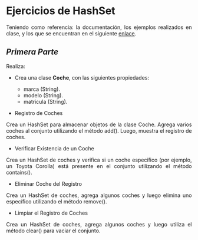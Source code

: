 
<div align="justify">

# Ejercicios de HashSet

Teniendo como referencia: la documentación, los ejemplos realizados en clase, y los que se encuentran en el siguiente [enlace](../../Ejemplos/).

_Primera Parte_
---

Realiza:

- Crea una clase __Coche__, con las siguientes propiedades:
  - marca (String).
  - modelo (String).
  - matricula (String).

- Registro de Coches

Crea un HashSet para almacenar objetos de la clase Coche. Agrega varios coches al conjunto utilizando el método add(). Luego, muestra el registro de coches.

- Verificar Existencia de un Coche

Crea un HashSet de coches y verifica si un coche específico (por ejemplo, un Toyota Corolla) está presente en el conjunto utilizando el método contains().

- Eliminar Coche del Registro
  
Crea un HashSet de coches, agrega algunos coches y luego elimina uno específico utilizando el método remove().

- Limpiar el Registro de Coches

Crea un HashSet de coches, agrega algunos coches y luego utiliza el método clear() para vaciar el conjunto.
</div>